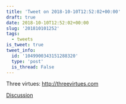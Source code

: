 ```yaml
---
title: 'Tweet on 2018-10-10T12:52:02+00:00'
draft: true
date: 2018-10-10T12:52:02+00:00
slug: '201810101252'
tags:
  - tweets
is_tweet: true
tweet_info:
  id: '1049900343151288320'
  type: 'post'
  is_thread: False
---
```




Three virtues: <http://threevirtues.com>

[Discussion](https://x.com/sytelus/status/1049900343151288320)
